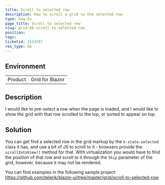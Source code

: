 ```yaml
---
title: Scroll to selected row
description: How to scroll a grid to the selected row
type: how-to
page_title: Scroll to selected row
slug: grid-kb-scroll-to-selected-row
position: 
tags: 
ticketid: 1513767
res_type: kb
---
```


## Environment
<table>
	<tbody>
		<tr>
			<td>Product</td>
			<td>Grid for Blazor</td>
		</tr>
	</tbody>
</table>


## Description
I would like to pre-select a row when the page is loaded, and I would like to show the grid with that row scrolled to the top, or sorted to appear on top.

## Solution
You can get find a selected row in the grid markup by the `k-state-selected` class it has, and use a bit of JS to scroll to it - browsers provide the `scrollIntoView()` method for that. WIth virtualization you would have to find the position of that row and scroll to it through the `Skip` parameter of the grid, however, because it may not be rendered.

You can find examples in the following sample project: https://github.com/telerik/blazor-ui/tree/master/grid/scroll-to-selected-row
